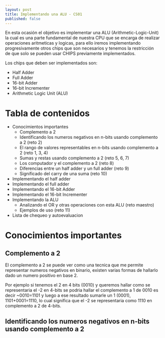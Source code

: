 ```yaml
---
layout: post
title: Implementando una ALU - CS01
published: false
---
```


En esta ocasión el objetivo es implementar una ALU (Arithmetic-Logic-Unit) la cual es una parte fundamental de nuestra CPU que se encarga de realizar operaciones aritmeticas y logicas, para ello iremos implementando progresivamente otros chips que son necesarios y tenemos la restricción de que solo se pueden usar CHIPS previamente implementados.

Los chips que deben ser implementados son:
- Half Adder
- Full Adder
- 16-bit Adder
- 16-bit Incrementer
- Arithmetic Logic Unit (ALU)

# Tabla de contenidos

- Conocimientos importantes
  * Complemento a 2
  * Identificando los numeros negativos en n-bits usando complemento a 2 (reto 2)
  * El rango de valores representables en n-bits usando complemento a 2 (reto 1, 3, 4)
  * Sumas y restas usando complemento a 2 (reto 5, 6, 7)
  * Los computador y el complemento a 2 (reto 8)
  * Diferencias entre un half adder y un full adder (reto 9)
  * Significado del carry de una suma (reto 10)    
- Implementando el half adder
- Implementando el full adder
- Implementando el 16-bit Adder
- Implementando el 16-bit Incrementer
- Implementando la ALU
  * Analizando el OR y otras operaciones con esta ALU (reto maestro)
  * Ejemplos de uso (reto 11)
- Lista de chequeo y autoevaluacion

# Conocimientos importantes
## Complemento a 2
El complemento a 2 se puede ver como una tecnica que me permite representar numeros negativos en binario, existen varias formas de hallarlo dado un numero positivo en base 2.

Por ejemplo si tenemos el 2 en 4 bits (0010) y queremos hallar como se representaria el -2 en 4-bits se podria hallar el complemento a 1 de 0010 es decir ~0010=1101 y luego a ese resultado sumarle un 1 (0001), 1101+0001=1110, lo cual significa que el -2 se representaria como 1110 en complemento a 2 de 4-bits.

## Identificando los numeros negativos en n-bits usando complemento a 2

